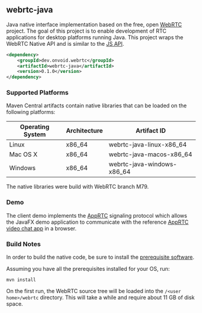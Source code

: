 ## webrtc-java

Java native interface implementation based on the free, open [WebRTC](https://webrtc.org) project. The goal of this project is to enable development of RTC applications for desktop platforms running Java. This project wraps the WebRTC Native API and is similar to the [JS API](https://w3c.github.io/webrtc-pc).

```xml
<dependency>
    <groupId>dev.onvoid.webrtc</groupId>
    <artifactId>webrtc-java</artifactId>
    <version>0.1.0</version>
</dependency>
```

### Supported Platforms
Maven Central artifacts contain native libraries that can be loaded on the following platforms:

| Operating System | Architecture | Artifact ID                |
| ---------------- |--------------|----------------------------|
| Linux            | x86_64       | webrtc-java-linux-x86_64   |
| Mac OS X         | x86_64       | webrtc-java-macos-x86_64   |
| Windows          | x86_64       | webrtc-java-windows-x86_64 |

The native libraries were build with WebRTC branch M79.

### Demo

The client demo implements the [AppRTC](https://github.com/webrtc/apprtc) signaling protocol which allows the JavaFX demo application to communicate with the reference [AppRTC video chat app](https://appr.tc) in a browser.

### Build Notes

In order to build the native code, be sure to install the [prerequisite software](https://webrtc.googlesource.com/src/+/refs/heads/master/docs/native-code/development/prerequisite-sw/index.md).

Assuming you have all the prerequisites installed for your OS, run:

```
mvn install
```

On the first run, the WebRTC source tree will be loaded into the `/<user home>/webrtc` directory. This will take a while and require about 11 GB of disk space.

